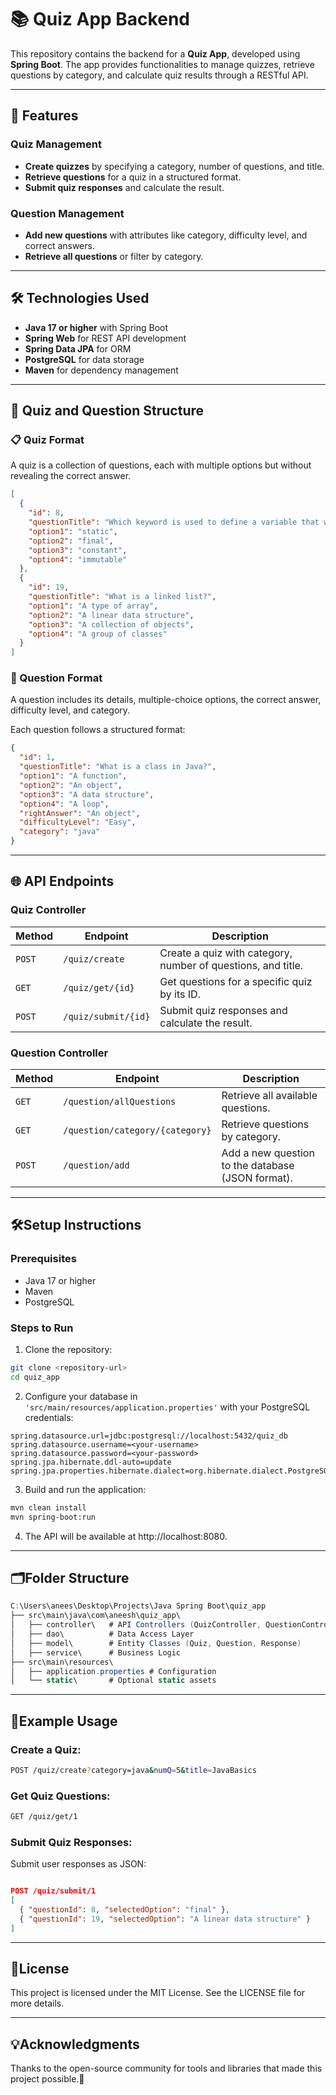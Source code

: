 # **📚 Quiz App Backend**

This repository contains the backend for a **Quiz App**, developed using **Spring Boot**. The app provides functionalities to manage quizzes, retrieve questions by category, and calculate quiz results through a RESTful API.

---

## **🚀 Features**

### Quiz Management
- **Create quizzes** by specifying a category, number of questions, and title.
- **Retrieve questions** for a quiz in a structured format.
- **Submit quiz responses** and calculate the result.

### Question Management
- **Add new questions** with attributes like category, difficulty level, and correct answers.
- **Retrieve all questions** or filter by category.

---

## 🛠️ Technologies Used
- **Java 17 or higher** with Spring Boot
- **Spring Web** for REST API development
- **Spring Data JPA** for ORM
- **PostgreSQL** for data storage
- **Maven** for dependency management

---

## **🧩 Quiz and Question Structure**

### 📋 Quiz Format

A quiz is a collection of questions, each with multiple options but without revealing the correct answer.

```json
[
  {
    "id": 8,
    "questionTitle": "Which keyword is used to define a variable that won’t be reassigned?",
    "option1": "static",
    "option2": "final",
    "option3": "constant",
    "option4": "immutable"
  },
  {
    "id": 19,
    "questionTitle": "What is a linked list?",
    "option1": "A type of array",
    "option2": "A linear data structure",
    "option3": "A collection of objects",
    "option4": "A group of classes"
  }
]
```

### 📂 Question Format
A question includes its details, multiple-choice options, the correct answer, difficulty level, and category.

Each question follows a structured format:  
```json
{
  "id": 1,
  "questionTitle": "What is a class in Java?",
  "option1": "A function",
  "option2": "An object",
  "option3": "A data structure",
  "option4": "A loop",
  "rightAnswer": "An object",
  "difficultyLevel": "Easy",
  "category": "java"
}
```

---

## **🌐 API Endpoints**

###  Quiz Controller
| Method | Endpoint               | Description                                       |
|--------|------------------------|---------------------------------------------------|
| `POST`   | `/quiz/create`            | Create a quiz with category, number of questions, and title. |
| `GET`    | `/quiz/get/{id}`          | Get questions for a specific quiz by its ID.      |
| `POST`   | `/quiz/submit/{id}`       | Submit quiz responses and calculate the result.   |


### Question Controller

| Method | Endpoint                 | Description                                      |
|--------|--------------------------|--------------------------------------------------|
| `GET`    | `/question/allQuestions`    | Retrieve all available questions.                |
| `GET`    | `/question/category/{category}` | Retrieve questions by category.               |
| `POST`   | `/question/add`            | Add a new question to the database (JSON format). |
---
## 🛠️**Setup Instructions**
### Prerequisites
- Java 17 or higher
- Maven
- PostgreSQL

### Steps to Run
1. Clone the repository:
```bash
git clone <repository-url>
cd quiz_app
```
2. Configure your database in `'src/main/resources/application.properties'` with your PostgreSQL credentials:
```properties
spring.datasource.url=jdbc:postgresql://localhost:5432/quiz_db
spring.datasource.username=<your-username>
spring.datasource.password=<your-password>
spring.jpa.hibernate.ddl-auto=update
spring.jpa.properties.hibernate.dialect=org.hibernate.dialect.PostgreSQLDialect
```
3. Build and run the application:
```bash
mvn clean install
mvn spring-boot:run
```
4. The API will be available at http://localhost:8080.

----

## **🗂️Folder Structure**
```csharp
C:\Users\anees\Desktop\Projects\Java Spring Boot\quiz_app
├── src\main\java\com\aneesh\quiz_app\
│   ├── controller\   # API Controllers (QuizController, QuestionController)
│   ├── dao\          # Data Access Layer
│   ├── model\        # Entity Classes (Quiz, Question, Response)
│   ├── service\      # Business Logic
├── src\main\resources\
│   ├── application.properties # Configuration
│   └── static\       # Optional static assets
```
---

## **🚀Example Usage**
### Create a Quiz:
```bash
POST /quiz/create?category=java&numQ=5&title=JavaBasics
```

### Get Quiz Questions:
```bash
GET /quiz/get/1
```

### Submit Quiz Responses:
Submit user responses as JSON:
```json

POST /quiz/submit/1
[
  { "questionId": 8, "selectedOption": "final" },
  { "questionId": 19, "selectedOption": "A linear data structure" }
]
```
---

## **📄License**
This project is licensed under the MIT License. See the LICENSE file for more details.

---

## **💡Acknowledgments**
Thanks to the open-source community for tools and libraries that made this project possible.🙌
